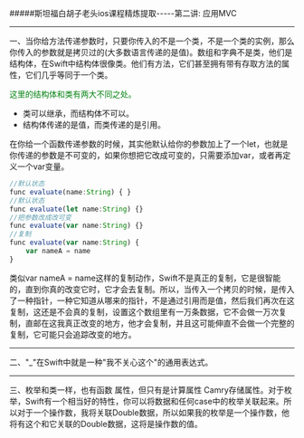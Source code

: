 #####斯坦福白胡子老头ios课程精炼提取-----第二讲: 应用MVC
***
一、当你给方法传递参数时，只要你传入的不是一个类，不是一个类的实例，那么你传入的参数就是拷贝过的(大多数语言传递的是值)。数组和字典不是类，他们是结构体，在Swift中结构体很像类。他们有方法，它们甚至拥有带有存取方法的属性，它们几乎等同于一个类。

<font color=#038210>这里的结构体和类有两大不同之处。</font>                                                                                                                                                                                                                                                                                                                                                                                                                                                                                                                                                                                                                                                                                                                                                                                                                                                                                                                                                                                                                                                                                                                                                                                                                                                                                                                                                                                                                                                                                                                                                                                                                                                                                                                                                                                                                                                                                                                                                                                                                                                                                                                                                                                                                                                                                                                                                                                                                                                                                                                                                                                                                                                                                                                                                                                                                                                                                                                                                                                                                                                                                                                                                                                                                                                                                                                                                                                                                                                                                                                                                                                                                                                                                                                                                                                           

* 类可以继承，而结构体不可以。
* 结构体传递的是值，而类传递的是引用。


在你给一个函数传递参数的时候，其实他默认给你的参数加上了一个let，也就是你传递的参数是不可变的，如果你想把它改成可变的，只需要添加var，或者再定义一个var变量。

```javascript
//默认状态
func evaluate(name:String) { }
//默认状态
func evaluate(let name:String) {}
//把参数改成改可变
func evaluate(var name:String) {}
//复制
func evaluate(var name:String) {
	var nameA = name
}
```
	
类似var nameA = name这样的复制动作，Swift不是真正的复制，它是很智能的，直到你真的改变它时，它才会去复制。所以，当传入一个拷贝的时候，是传入了一种指针，一种它知道从哪来的指针，不是通过引用而是值，然后我们再次在这复制，这还是不会真的复制，设置这个数组里有一万条数据，它不会做一万次复制，直邮在这我真正改变的地方，他才会复制，并且这可能伸直不会做一个完整的复制，它可能只会追踪改变的地方。
***
二、"_"在Swift中就是一种"我不关心这个"的通用表达式。
***
三、枚举和类一样，也有函数 属性，但只有是计算属性 Camry存储属性。对于枚举，Swift有一个相当好的特性，你可以将数据和任何case中的枚举关联起来。所以对于一个操作数，我将关联Double数据，所以如果我的枚举是一个操作数，他将有这个和它关联的Double数据，这将是操作数的值。       